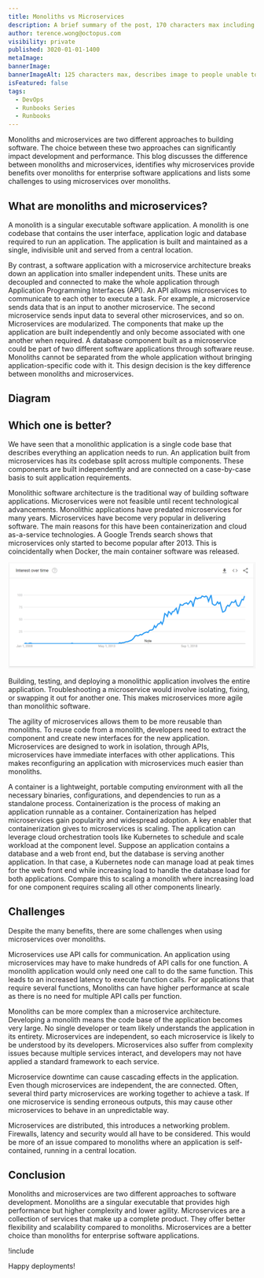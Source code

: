 ```yaml
---
title: Monoliths vs Microservices
description: A brief summary of the post, 170 characters max including spaces.
author: terence.wong@octopus.com
visibility: private
published: 3020-01-01-1400
metaImage:
bannerImage:
bannerImageAlt: 125 characters max, describes image to people unable to see it.
isFeatured: false
tags:
  - DevOps
  - Runbooks Series
  - Runbooks
---
```


<!-- see https://github.com/OctopusDeploy/blog/blob/master/tags.txt for a comprehensive list of tags -->

Monoliths and microservices are two different approaches to building software. The choice between these two approaches can significantly impact development and performance. This blog discusses the difference between monoliths and microservices, identifies why microservices provide benefits over monoliths for enterprise software applications and lists some challenges to using microservices over monoliths.

## What are monoliths and microservices?

A monolith is a singular executable software application. A monolith is one codebase that contains the user interface, application logic and database required to run an application. The application is built and maintained as a single, indivisible unit and served from a central location.

By contrast, a software application with a microservice architecture breaks down an application into smaller independent units. These units are decoupled and connected to make the whole application through Application Programming Interfaces (API). An API allows microservices to communicate to each other to execute a task. For example, a microservice sends data that is an input to another microservice. The second microservice sends input data to several other microservices, and so on. Microservices are modularized. The components that make up the application are built independently and only become associated with one another when required. A database component built as a microservice could be part of two different software applications through software reuse. Monoliths cannot be separated from the whole application without bringing application-specific code with it. This design decision is the key difference between monoliths and microservices.

## Diagram
<!-- Placeholder Image, get design to create a Octopus Image -->

<!--![Monolith vs Microservices](monolith-vs-microservices.jpg "width=500") -->

## Which one is better?

We have seen that a monolithic application is a single code base that describes everything an application needs to run. An application built from microservices has its codebase split across multiple components. These components are built independently and are connected on a case-by-case basis to suit application requirements.

Monolithic software architecture is the traditional way of building software applications. Microservices were not feasible until recent technological advancements. Monolithic applications have predated microservices for many years. Microservices have become very popular in delivering software. The main reasons for this have been containerization and cloud as-a-service technologies. A Google Trends search shows that microservices only started to become popular after 2013. This is coincidentally when Docker, the main container software was released.

![Google Trends Microservices](google-trends-microservices.png "width=500")

Building, testing, and deploying a monolithic application involves the entire application. Troubleshooting a microservice would involve isolating, fixing, or swapping it out for another one. This makes microservices more agile than monolithic software.

The agility of microservices allows them to be more reusable than monoliths. To reuse code from a monolith, developers need to extract the component and create new interfaces for the new application. Microservices are designed to work in isolation, through APIs, microservices have immediate interfaces with other applications. This makes reconfiguring an application with microservices much easier than monoliths.

A container is a lightweight, portable computing environment with all the necessary binaries, configurations, and dependencies to run as a standalone process. Containerization is the process of making an application runnable as a container. Containerization has helped microservices gain popularity and widespread adoption. A key enabler that containerization gives to microservices is scaling. The application can leverage cloud orchestration tools like Kubernetes to schedule and scale workload at the component level. Suppose an application contains a database and a web front end, but the database is serving another application. In that case, a Kubernetes node can manage load at peak times for the web front end while increasing load to handle the database load for both applications. Compare this to scaling a monolith where increasing load for one component requires scaling all other components linearly.

## Challenges

Despite the many benefits, there are some challenges when using microservices over monoliths.

Microservices use API calls for communication. An application using microservices may have to make hundreds of API calls for one function. A monolith application would only need one call to do the same function. This leads to an increased latency to execute function calls. For applications that require several functions, Monoliths can have higher performance at scale as there is no need for multiple API calls per function.

Monoliths can be more complex than a microservice architecture. Developing a monolith means the code base of the application becomes very large. No single developer or team likely understands the application in its entirety. Microservices are independent, so each microservice is likely to be understood by its developers. Microservices also suffer from complexity issues because multiple services interact, and developers may not have applied a standard framework to each service.

Microservice downtime can cause cascading effects in the application. Even though microservices are independent, the are connected. Often, several third party microservices are working together to achieve a task. If one microservice is sending erroneous outputs, this may cause other microservices to behave in an unpredictable way.

Microservices are distributed, this introduces a networking problem. Firewalls, latency and security would all have to be considered. This would be more of an issue compared to monoliths where an application is self-contained, running in a central location.

## Conclusion

Monoliths and microservices are two different approaches to software development. Monoliths are a singular executable that provides high performance but higher complexity and lower agility. Microservices are a collection of services that make up a complete product. They offer better flexibility and scalability compared to monoliths. Microservices are a better choice than monoliths for enterprise software applications.


!include <q2-2022-newsletter-cta>

Happy deployments!
